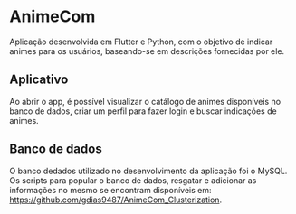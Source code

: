 # AnimeCom
Aplicação desenvolvida em Flutter e Python, com o objetivo de indicar animes para os usuários, baseando-se em descrições fornecidas por ele.

## Aplicativo
Ao abrir o app, é possível visualizar o catálogo de animes disponíveis no banco de dados, criar um perfil para fazer login e buscar indicações de animes.


## Banco de dados
O banco dedados utilizado no desenvolvimento da aplicação foi o MySQL. Os scripts para popular o banco de dados, resgatar e adicionar as informações no mesmo se encontram disponíveis em:
https://github.com/gdias9487/AnimeCom_Clusterization.
